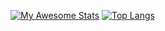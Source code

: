 [![My Awesome Stats](https://awesome-github-stats.azurewebsites.net/user-stats/Beats-Dh?cardType=level-alternate&theme=github-dark)](https://git.io/awesome-stats-card)  [![Top Langs](https://github-readme-stats.vercel.app/api/top-langs/?username=Beats-Dh&layout=compact)](https://github.com/anuraghazra/github-readme-stats)
